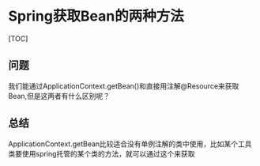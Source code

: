# Spring获取Bean的两种方法

[TOC]

## 问题

我们能通过ApplicationContext.getBean()和直接用注解@Resource来获取Bean,但是这两者有什么区别呢？

## 总结

ApplicationContext.getBean比较适合没有单例注解的类中使用，比如某个工具类要使用spring托管的某个类的方法，就可以通过这个来获取
